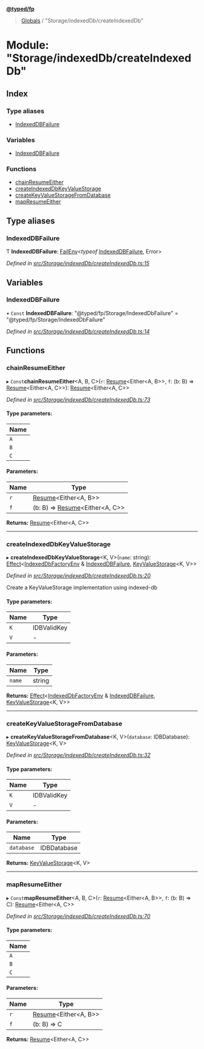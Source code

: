 **[@typed/fp](../README.md)**

> [Globals](../globals.md) / "Storage/indexedDb/createIndexedDb"

# Module: "Storage/indexedDb/createIndexedDb"

## Index

### Type aliases

* [IndexedDBFailure](_storage_indexeddb_createindexeddb_.md#indexeddbfailure)

### Variables

* [IndexedDBFailure](_storage_indexeddb_createindexeddb_.md#indexeddbfailure)

### Functions

* [chainResumeEither](_storage_indexeddb_createindexeddb_.md#chainresumeeither)
* [createIndexedDbKeyValueStorage](_storage_indexeddb_createindexeddb_.md#createindexeddbkeyvaluestorage)
* [createKeyValueStorageFromDatabase](_storage_indexeddb_createindexeddb_.md#createkeyvaluestoragefromdatabase)
* [mapResumeEither](_storage_indexeddb_createindexeddb_.md#mapresumeeither)

## Type aliases

### IndexedDBFailure

Ƭ  **IndexedDBFailure**: [FailEnv](_effect_failures_.md#failenv)\<*typeof* [IndexedDBFailure](_storage_indexeddb_createindexeddb_.md#indexeddbfailure), Error>

*Defined in [src/Storage/indexedDb/createIndexedDb.ts:15](https://github.com/TylorS/typed-fp/blob/f27ba3e/src/Storage/indexedDb/createIndexedDb.ts#L15)*

## Variables

### IndexedDBFailure

• `Const` **IndexedDBFailure**: \"@typed/fp/Storage/IndexedDbFailure\" = "@typed/fp/Storage/IndexedDbFailure"

*Defined in [src/Storage/indexedDb/createIndexedDb.ts:14](https://github.com/TylorS/typed-fp/blob/f27ba3e/src/Storage/indexedDb/createIndexedDb.ts#L14)*

## Functions

### chainResumeEither

▸ `Const`**chainResumeEither**\<A, B, C>(`r`: [Resume](_resume_resume_.md#resume)\<Either\<A, B>>, `f`: (b: B) => [Resume](_resume_resume_.md#resume)\<Either\<A, C>>): [Resume](_resume_resume_.md#resume)\<Either\<A, C>>

*Defined in [src/Storage/indexedDb/createIndexedDb.ts:73](https://github.com/TylorS/typed-fp/blob/f27ba3e/src/Storage/indexedDb/createIndexedDb.ts#L73)*

#### Type parameters:

Name |
------ |
`A` |
`B` |
`C` |

#### Parameters:

Name | Type |
------ | ------ |
`r` | [Resume](_resume_resume_.md#resume)\<Either\<A, B>> |
`f` | (b: B) => [Resume](_resume_resume_.md#resume)\<Either\<A, C>> |

**Returns:** [Resume](_resume_resume_.md#resume)\<Either\<A, C>>

___

### createIndexedDbKeyValueStorage

▸ **createIndexedDbKeyValueStorage**\<K, V>(`name`: string): [Effect](_effect_effect_.effect.md)\<[IndexedDbFactoryEnv](../interfaces/_storage_indexeddb_indexeddbfactoryenv_.indexeddbfactoryenv.md) & [IndexedDBFailure](_storage_indexeddb_createindexeddb_.md#indexeddbfailure), [KeyValueStorage](_storage_keyvaluestorage_.md#keyvaluestorage)\<K, V>>

*Defined in [src/Storage/indexedDb/createIndexedDb.ts:20](https://github.com/TylorS/typed-fp/blob/f27ba3e/src/Storage/indexedDb/createIndexedDb.ts#L20)*

Create a KeyValueStorage implementation using indexed-db

#### Type parameters:

Name | Type |
------ | ------ |
`K` | IDBValidKey |
`V` | - |

#### Parameters:

Name | Type |
------ | ------ |
`name` | string |

**Returns:** [Effect](_effect_effect_.effect.md)\<[IndexedDbFactoryEnv](../interfaces/_storage_indexeddb_indexeddbfactoryenv_.indexeddbfactoryenv.md) & [IndexedDBFailure](_storage_indexeddb_createindexeddb_.md#indexeddbfailure), [KeyValueStorage](_storage_keyvaluestorage_.md#keyvaluestorage)\<K, V>>

___

### createKeyValueStorageFromDatabase

▸ **createKeyValueStorageFromDatabase**\<K, V>(`database`: IDBDatabase): [KeyValueStorage](_storage_keyvaluestorage_.md#keyvaluestorage)\<K, V>

*Defined in [src/Storage/indexedDb/createIndexedDb.ts:32](https://github.com/TylorS/typed-fp/blob/f27ba3e/src/Storage/indexedDb/createIndexedDb.ts#L32)*

#### Type parameters:

Name | Type |
------ | ------ |
`K` | IDBValidKey |
`V` | - |

#### Parameters:

Name | Type |
------ | ------ |
`database` | IDBDatabase |

**Returns:** [KeyValueStorage](_storage_keyvaluestorage_.md#keyvaluestorage)\<K, V>

___

### mapResumeEither

▸ `Const`**mapResumeEither**\<A, B, C>(`r`: [Resume](_resume_resume_.md#resume)\<Either\<A, B>>, `f`: (b: B) => C): [Resume](_resume_resume_.md#resume)\<Either\<A, C>>

*Defined in [src/Storage/indexedDb/createIndexedDb.ts:70](https://github.com/TylorS/typed-fp/blob/f27ba3e/src/Storage/indexedDb/createIndexedDb.ts#L70)*

#### Type parameters:

Name |
------ |
`A` |
`B` |
`C` |

#### Parameters:

Name | Type |
------ | ------ |
`r` | [Resume](_resume_resume_.md#resume)\<Either\<A, B>> |
`f` | (b: B) => C |

**Returns:** [Resume](_resume_resume_.md#resume)\<Either\<A, C>>
